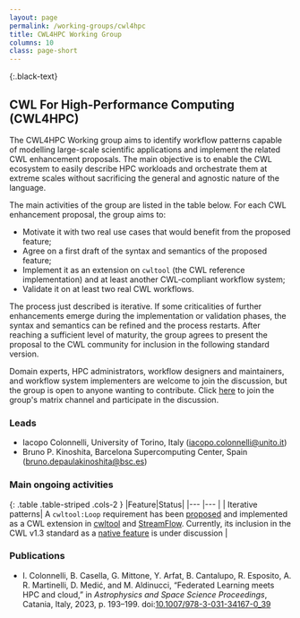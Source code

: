 ```yaml
---
layout: page
permalink: /working-groups/cwl4hpc
title: CWL4HPC Working Group
columns: 10
class: page-short
---
```



{:.black-text}
## CWL For High-Performance Computing (CWL4HPC)

The CWL4HPC Working group aims to identify workflow patterns capable of modelling large-scale scientific applications and implement the related CWL enhancement proposals. The main objective is to enable the CWL ecosystem to easily describe HPC workloads and orchestrate them at extreme scales without sacrificing the general and agnostic nature of the language.

The main activities of the group are listed in the table below. For each CWL enhancement proposal, the group aims to:
 - Motivate it with two real use cases that would benefit from the proposed feature;
 - Agree on a first draft of the syntax and semantics of the proposed feature;
 - Implement it as an extension on `cwltool` (the CWL reference implementation) and at least another CWL-compliant workflow system;
 - Validate it on at least two real CWL workflows.

The process just described is iterative. If some criticalities of further enhancements emerge during the implementation or validation phases, the syntax and semantics can be refined and the process restarts. After reaching a sufficient level of maturity, the group agrees to present the proposal to the CWL community for inclusion in the following standard version.

Domain experts, HPC administrators, workflow designers and maintainers, and workflow system implementers are welcome to join the discussion, but the group is open to anyone wanting to contribute. Click [here](https://matrix.to/#/!rnpqRUgCiUQaGeqAWG:matrix.org?via=matrix.org) to join the group's matrix channel and participate in the discussion.

### Leads

 - Iacopo Colonnelli, University of Torino, Italy (iacopo.colonnelli@unito.it)
 - Bruno P. Kinoshita, Barcelona Supercomputing Center, Spain (bruno.depaulakinoshita@bsc.es)

### Main ongoing activities

{: .table .table-striped .cols-2 }
|Feature|Status|
|--- |--- |
| Iterative patterns| A `cwltool:Loop` requirement has been [proposed](https://github.com/common-workflow-language/common-workflow-language/issues/495) and implemented as a CWL extension in [cwltool](https://github.com/common-workflow-language/cwltool) and [StreamFlow](https://streamflow.di.unito.it). Currently, its inclusion in the CWL v1.3 standard as a [native feature](https://github.com/common-workflow-language/cwltool/pull/1779) is under discussion |

### Publications

- I. Colonnelli, B. Casella, G. Mittone, Y. Arfat, B. Cantalupo, R. Esposito, A. R. Martinelli, D. Medić, and M. Aldinucci, “Federated Learning meets HPC and cloud,” in *Astrophysics and Space Science Proceedings*, Catania, Italy, 2023, p. 193–199. doi:[10.1007/978-3-031-34167-0_39](https://dx.doi.org/10.1007/978-3-031-34167-0_39)
